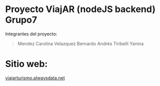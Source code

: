 # Proyecto ViajAR (nodeJS backend) Grupo7

Integrantes del proyecto:

>Mendez Carolina
Velazquez Bernardo Andrés
Tiribelli Yanina

# Sitio web:

[viajarturismo.alwaysdata.net](http://viajarturismo.alwaysdata.net/)